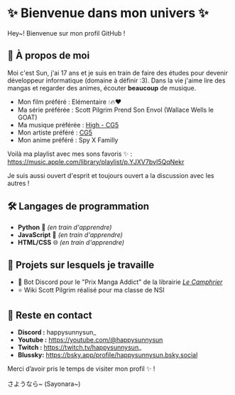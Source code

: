 # ✨ Bienvenue dans mon univers ✨

Hey~! Bienvenue sur mon profil GitHub !

## 👤 À propos de moi

Moi c'est Sun, j'ai 17 ans et je suis en train de faire des études pour devenir développeur informatique (domaine à définir :3). Dans la vie j'aime lire des mangas et regarder des animes, écouter **beaucoup** de musique.

- Mon film préféré : Elémentaire 💧🔥❤️
- Ma série préférée : Scott Pilgrim Prend Son Envol (Wallace Wells le GOAT)
- Ma musique préférée : [High - CG5](https://www.youtube.com/watch?v=veJ14e5yqNU)
- Mon artiste préféré : [CG5](https://www.youtube.com/@CG5/videos)
- Mon anime préféré : Spy X Familly

Voilà ma playlist avec mes sons favoris ✨ : https://music.apple.com/library/playlist/p.YJXV7bvI5QqNekr

Je suis aussi ouvert d'esprit et toujours ouvert a la discussion avec les autres !

## 🛠️ Langages de programmation

- **Python** 🐍 _(en train d'apprendre)_
- **JavaScript** 📜 _(en train d'apprendre)_
- **HTML/CSS** 🌐 _(en train d'apprendre)_

## 📂 Projets sur lesquels je travaille

- 🌸 Bot Discord pour le "Prix Manga Addict" de la librairie [*Le Camphrier*](https://www.librairielecamphrier.fr/)
- ⭐ Wiki Scott Pilgrim réalisé pour ma classe de NSI

## 🌟 Reste en contact
- **Discord :** happysunnysun_
- **Youtube :** https://youtube.com/@happysunnysun
- **Twitch :** https://twitch.tv/happysunnysun_
- **Blussky:** https://bsky.app/profile/happysunnysun.bsky.social

Merci d’avoir pris le temps de visiter mon profil ✨ !

さようなら~ (Sayonara~)
